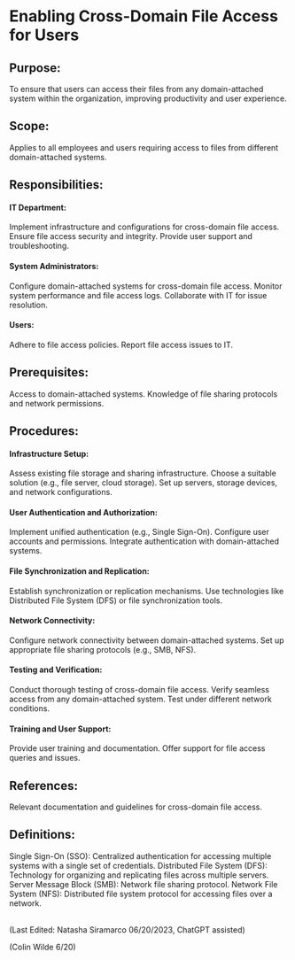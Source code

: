 # Enabling Cross-Domain File Access for Users

## Purpose:
To ensure that users can access their files from any domain-attached system within the organization, improving productivity and user experience.

## Scope:
Applies to all employees and users requiring access to files from different domain-attached systems.

## Responsibilities:

#### IT Department:

Implement infrastructure and configurations for cross-domain file access.
Ensure file access security and integrity.
Provide user support and troubleshooting.

#### System Administrators:

Configure domain-attached systems for cross-domain file access.
Monitor system performance and file access logs.
Collaborate with IT for issue resolution.

#### Users:

Adhere to file access policies.
Report file access issues to IT.

## Prerequisites:

Access to domain-attached systems.
Knowledge of file sharing protocols and network permissions.

## Procedures:

#### Infrastructure Setup:

Assess existing file storage and sharing infrastructure.
Choose a suitable solution (e.g., file server, cloud storage).
Set up servers, storage devices, and network configurations.

#### User Authentication and Authorization:

Implement unified authentication (e.g., Single Sign-On).
Configure user accounts and permissions.
Integrate authentication with domain-attached systems.


#### File Synchronization and Replication:

Establish synchronization or replication mechanisms.
Use technologies like Distributed File System (DFS) or file synchronization tools.

#### Network Connectivity:

Configure network connectivity between domain-attached systems.
Set up appropriate file sharing protocols (e.g., SMB, NFS).

#### Testing and Verification:

Conduct thorough testing of cross-domain file access.
Verify seamless access from any domain-attached system.
Test under different network conditions.

#### Training and User Support:

Provide user training and documentation.
Offer support for file access queries and issues.

## References:

Relevant documentation and guidelines for cross-domain file access.

## Definitions:

Single Sign-On (SSO): Centralized authentication for accessing multiple systems with a single set of credentials.
Distributed File System (DFS): Technology for organizing and replicating files across multiple servers.
Server Message Block (SMB): Network file sharing protocol.
Network File System (NFS): Distributed file system protocol for accessing files over a network.

<br>
(Last Edited: Natasha Siramarco 06/20/2023, ChatGPT assisted)

(Colin Wilde 6/20)
